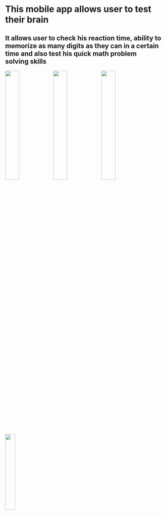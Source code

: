 <h1>This mobile app allows user to test their brain</h1>
<h2>It allows user to check his reaction time, ability to memorize as many digits as they can in a certain time and also test his quick math problem solving skills</h2>
<img width='30%' src="https://github.com/user-attachments/assets/f59418e1-dfc5-4102-be1a-dbe8e0dbd2a1"></img>
<img width='30%' src="https://github.com/user-attachments/assets/13191cec-ee6f-42ac-b9af-994492bbcce2"></img>
<img width='30%' src="https://github.com/user-attachments/assets/c4768d41-9512-487e-a048-2b8c5b0ab91c"></img>
<img width='25%' src="https://github.com/user-attachments/assets/13191cec-ee6f-42ac-b9af-994492bbcce2"></img>
